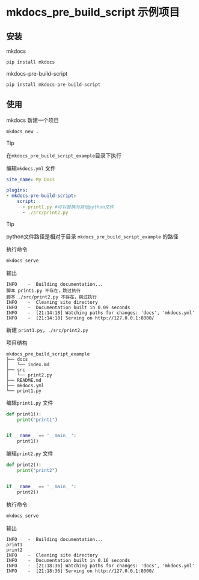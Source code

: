 # mkdocs_pre_build_script 示例项目

## 安装

mkdocs

```bash
pip install mkdocs
```

mkdocs-pre-build-script

```ba
pip install mkdocs-pre-build-script
```

## 使用

mkdocs 新建一个项目

```bash
mkdocs new .
```

> [!tip]
>
> 在`mkdocs_pre_build_script_example`目录下执行

编辑`mkdocs.yml` 文件

```yaml
site_name: My Docs

plugins:
- mkdocs-pre-build-script:
    script:
      - print1.py #可以替换为其他python文件
      - ./src/print2.py
```

> [!tip]
>
> python文件路径是相对于目录 `mkdocs_pre_build_script_example` 的路径

执行命令

```bash
mkdocs serve
```

输出

```
INFO    -  Building documentation...
脚本 print1.py 不存在，跳过执行
脚本 ./src/print2.py 不存在，跳过执行
INFO    -  Cleaning site directory
INFO    -  Documentation built in 0.09 seconds
INFO    -  [21:14:18] Watching paths for changes: 'docs', 'mkdocs.yml'
INFO    -  [21:14:18] Serving on http://127.0.0.1:8000/
```

新建 `print1.py`，`./src/print2.py`

项目结构

```
mkdocs_pre_build_script_example
├── docs
│   └── index.md
├── src
│   └── print2.py
├── README.md
├── mkdocs.yml
└── print1.py
```

编辑`print1.py` 文件

```python
def print1():
    print("print1")


if __name__ == '__main__':
    print1()
```

编辑`print2.py` 文件

```python
def print2():
    print("print2")


if __name__ == '__main__':
    print2()
```

执行命令
```bash
mkdocs serve
```

输出

```
INFO    -  Building documentation...
print1
print2
INFO    -  Cleaning site directory
INFO    -  Documentation built in 0.16 seconds
INFO    -  [21:18:36] Watching paths for changes: 'docs', 'mkdocs.yml'
INFO    -  [21:18:36] Serving on http://127.0.0.1:8000/
```

